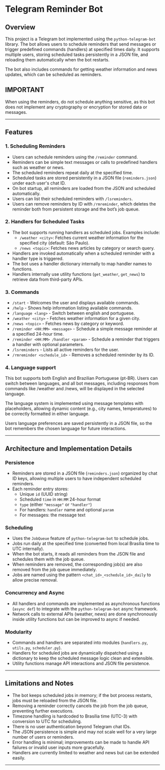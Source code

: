 # Telegram Reminder Bot

## Overview

This project is a Telegram bot implemented using the `python-telegram-bot` library. The bot allows users to schedule reminders that send messages or trigger predefined commands (handlers) at specified times daily. It supports multiple users, storing scheduled tasks persistently in a JSON file, and reloading them automatically when the bot restarts.

The bot also includes commands for getting weather information and news updates, which can be scheduled as reminders.

## IMPORTANT

When using the reminders, do not schedule anything sensitive, as this bot does not implement any cryptography or encryption for stored data or messages.

---

## Features

### 1. Scheduling Reminders

- Users can schedule reminders using the `/reminder` command.
- Reminders can be simple text messages or calls to predefined handlers such as weather or news.
- The scheduled reminders repeat daily at the specified time.
- Scheduled tasks are stored persistently in a JSON file (`reminders.json`) under each user's chat ID.
- On bot startup, all reminders are loaded from the JSON and scheduled automatically.
- Users can list their scheduled reminders with `/lsreminders`.
- Users can remove reminders by ID with `/rmreminder`, which deletes the reminder both from persistent storage and the bot’s job queue.

### 2. Handlers for Scheduled Tasks

- The bot supports running handlers as scheduled jobs. Examples include:
  - `/weather <city>`: Fetches current weather information for the specified city (default: São Paulo).
  - `/news <topic>`: Fetches news articles by category or search query.
- Handlers are invoked automatically when a scheduled reminder with a handler type is triggered.
- The bot uses a handler dictionary internally to map handler names to functions.
- Handlers internally use utility functions (`get_weather`, `get_news`) to retrieve data from third-party APIs.

### 3. Commands

- `/start` - Welcomes the user and displays available commands.
- `/help` - Shows help information listing available commands.
- `/language <lang>` - Switch between english and portuguese.
- `/weather <city>` - Fetches weather information for a given city.
- `/news <topic>` - Fetches news by category or keyword.
- `/reminder <HH:MM> <message>` - Schedule a simple message reminder at a specified 24-hour time.
- `/reminder <HH:MM> /handler <param>` - Schedule a reminder that triggers a handler with optional parameters.
- `/lsreminders` - Lists all active reminders for the user.
- `/rmreminder <schedule_id>` - Removes a scheduled reminder by its ID.

### 4. Language support

This bot supports both English and Brazilian Portuguese (pt-BR).
Users can switch between languages, and all bot messages, including responses from commands like /weather and /news, will be displayed in the selected language.

The language system is implemented using message templates with placeholders, allowing dynamic content (e.g., city names, temperatures) to be correctly formatted in either language.

Users language preferences are saved persistently in a JSON file, so the bot remembers the chosen language for future interactions.

---

## Architecture and Implementation Details

### Persistence

- Reminders are stored in a JSON file (`reminders.json`) organized by chat ID keys, allowing multiple users to have independent scheduled reminders.
- Each reminder entry stores:
  - Unique `id` (UUID string)
  - Scheduled `time` in `HH:MM` 24-hour format
  - `type` (either `"message"` or `"handler"`)
  - For handlers: `handler` name and optional `param`
  - For messages: the message text

### Scheduling

- Uses the `JobQueue` feature of `python-telegram-bot` to schedule jobs.
- Jobs run daily at the specified time (converted from local Brasília time to UTC internally).
- When the bot starts, it reads all reminders from the JSON file and schedules them with the job queue.
- When reminders are removed, the corresponding job(s) are also removed from the job queue immediately.
- Jobs are named using the pattern `<chat_id>_<schedule_id>_daily` to allow precise removal.

### Concurrency and Async

- All handlers and commands are implemented as asynchronous functions (`async def`) to integrate with the `python-telegram-bot` async framework.
- Network calls to external APIs (weather, news) are done synchronously inside utility functions but can be improved to async if needed.

### Modularity

- Commands and handlers are separated into modules (`handlers.py`, `utils.py`, `scheduler.py`).
- Handlers for scheduled jobs are dynamically dispatched using a dictionary to keep the scheduled message logic clean and extensible.
- Utility functions manage API interactions and JSON file persistence.

---

## Limitations and Notes

- The bot keeps scheduled jobs in memory; if the bot process restarts, jobs must be reloaded from the JSON file.
- Removing a reminder correctly cancels the job from the job queue, preventing further executions.
- Timezone handling is hardcoded to Brasília time (UTC-3) with conversion to UTC for scheduling.
- There is no user authentication beyond Telegram chat IDs.
- The JSON persistence is simple and may not scale well for a very large number of users or reminders.
- Error handling is minimal; improvements can be made to handle API failures or invalid user inputs more gracefully.
- Handlers are currently limited to weather and news but can be extended easily.

---
